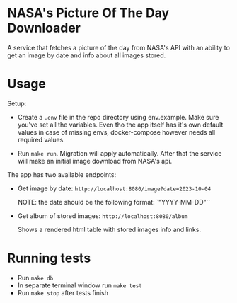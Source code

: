 # NASA's Picture Of The Day Downloader

A service that fetches a picture of the day from NASA's API with an ability to get an image by date and info about all images stored.

# Usage

Setup: 

- Create a `.env` file in the repo directory using env.example. Make sure you've set all the variables. Even tho the app itself has it's own default values in case of missing envs, docker-compose however needs all required values.

- Run `make run`. Migration will apply automatically. After that the service will make an initial image download from NASA's api.

The app has two available endpoints:

- Get image by date:
    `http://localhost:8080/image?date=2023-10-04`


    NOTE: the date should be the following format: `"YYYY-MM-DD"``


- Get album of stored images:
    `http://localhost:8080/album`

    Shows a rendered html table with stored images info and links.

# Running tests

- Run `make db`
- In separate terminal window run `make test`
- Run `make stop` after tests finish

